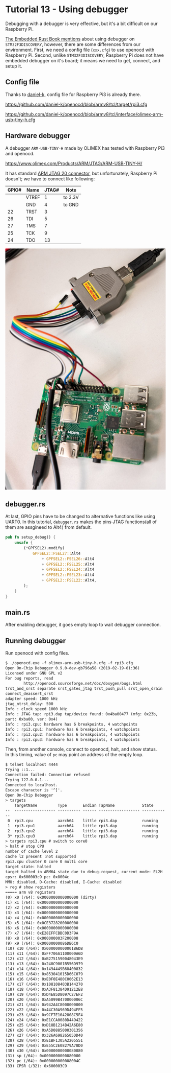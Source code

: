 # Tutorial 13 - Using debugger

Debugging with a debugger is very effective, but it's a bit difficult on our Raspberry Pi. 

[The Embedded Rust Book mentions](https://rust-embedded.github.io/book/start/hardware.html) about using debugger on `STM32F3DISCOVERY`, however, there are some differences from our environment. First, we need a config file (`xxx.cfg`) to use openocd with Raspberry Pi. Second, unlike `STM32F3DISCOVERY`, Raspberry Pi does not have embedded debugger on it's board; it means we need to get, connect, and setup it.


## Config file

Thanks to [daniel-k](https://github.com/daniel-k), config file for Raspberry Pi3 is already there.

https://github.com/daniel-k/openocd/blob/armv8/tcl/target/rpi3.cfg

https://github.com/daniel-k/openocd/blob/armv8/tcl/interface/olimex-arm-usb-tiny-h.cfg

## Hardware debugger

A debugger `ARM-USB-TINY-H` made by OLIMEX has tested with Raspberry Pi3 and openocd.

https://www.olimex.com/Products/ARM/JTAG/ARM-USB-TINY-H/


It has standard [ARM JTAG 20 connector](http://infocenter.arm.com/help/index.jsp?topic=/com.arm.doc.dui0499dj/BEHEIHCE.html), but unfortunately, Raspberry Pi doesn't; we have to connect like following:

| GPIO# | Name  | JTAG# | Note    |
|-------|-------|-------|---------|
|       | VTREF | 1     | to 3.3V |
|       | GND   | 4     | to GND  |
| 22    | TRST  | 3     |         |
| 26    | TDI   | 5     |         |
| 27    | TMS   | 7     |         |
| 25    | TCK   | 9     |         |
| 24    | TDO   | 13    |         |

![Connected debugger](doc/raspi3-arm-usb-tiny-h.jpg)

## debugger.rs

At last, GPIO pins have to be changed to alternative functions like using UART0. In this tutorial, `debugger.rs` makes the pins JTAG functions(all of them are assgineed to Alt4) from default.

```rust
pub fn setup_debug() {
    unsafe {
        (*GPFSEL2).modify(
            GPFSEL2::FSEL27::Alt4
                + GPFSEL2::FSEL26::Alt4
                + GPFSEL2::FSEL25::Alt4
                + GPFSEL2::FSEL24::Alt4
                + GPFSEL2::FSEL23::Alt4
                + GPFSEL2::FSEL22::Alt4,
        );
    }
}
```

## main.rs

After enabling debugger, it goes empty loop to wait debugger connection.

## Running debugger

Run openocd with config files.

```console
$ ./openocd.exe -f olimex-arm-usb-tiny-h.cfg -f rpi3.cfg
Open On-Chip Debugger 0.9.0-dev-gb796a58 (2019-02-19-01:36)
Licensed under GNU GPL v2
For bug reports, read
        http://openocd.sourceforge.net/doc/doxygen/bugs.html
trst_and_srst separate srst_gates_jtag trst_push_pull srst_open_drain connect_deassert_srst
adapter speed: 1000 kHz
jtag_ntrst_delay: 500
Info : clock speed 1000 kHz
Info : JTAG tap: rpi3.dap tap/device found: 0x4ba00477 (mfg: 0x23b, part: 0xba00, ver: 0x4)
Info : rpi3.cpu: hardware has 6 breakpoints, 4 watchpoints
Info : rpi3.cpu1: hardware has 6 breakpoints, 4 watchpoints
Info : rpi3.cpu2: hardware has 6 breakpoints, 4 watchpoints
Info : rpi3.cpu3: hardware has 6 breakpoints, 4 watchpoints
```

Then, from another console, connect to openocd, halt, and show status.  
In this timing, value of `pc` may point an address of the empty loop.

```console
$ telnet localhost 4444
Trying ::1...
Connection failed: Connection refused
Trying 127.0.0.1...
Connected to localhost.
Escape character is '^]'.
Open On-Chip Debugger
> targets
    TargetName         Type       Endian TapName            State
--  ------------------ ---------- ------ ------------------ ------------
 0  rpi3.cpu           aarch64    little rpi3.dap           running
 1  rpi3.cpu1          aarch64    little rpi3.dap           running
 2  rpi3.cpu2          aarch64    little rpi3.dap           running
 3* rpi3.cpu3          aarch64    little rpi3.dap           running
> targets rpi3.cpu # switch to core0
> halt # stop CPU
number of cache level 2
cache l2 present :not supported
rpi3.cpu cluster 0 core 0 multi core
target state: halted
target halted in ARM64 state due to debug-request, current mode: EL2H
cpsr: 0x600003c9 pc: 0x8004c
MMU: disabled, D-Cache: disabled, I-Cache: disabled
> reg # show registers
===== arm v8 registers
(0) x0 (/64): 0x0000000000000000 (dirty)
(1) x1 (/64): 0x0000000000080000
(2) x2 (/64): 0x0000000000000000
(3) x3 (/64): 0x0000000000000000
(4) x4 (/64): 0x0000000000080000
(5) x5 (/64): 0x0CE3728200000000
(6) x6 (/64): 0x0000000000000000
(7) x7 (/64): 0xE28EFFCBBC0D3F9A
(8) x8 (/64): 0x000000003F200008
(9) x9 (/64): 0x00000000086DB6C0
(10) x10 (/64): 0x000000000001B6DB
(11) x11 (/64): 0xFF706A1100000A6D
(12) x12 (/64): 0xB2751590048043E9
(13) x13 (/64): 0x240C9001B556D979
(14) x14 (/64): 0x1494449B68400832
(15) x15 (/64): 0x853041015D66C079
(16) x16 (/64): 0xE0F0E480C0062E13
(17) x17 (/64): 0x108108403B144270
(18) x18 (/64): 0xA3F81384D91212E8
(19) x19 (/64): 0xD4E85D8097C27EF2
(20) x20 (/64): 0xA5099B470000006C
(21) x21 (/64): 0x942A4C8000000000
(22) x22 (/64): 0x44C30A969D494FF5
(23) x23 (/64): 0x9CF7E1042808C5F4
(24) x24 (/64): 0xE1CCA0080D449422
(25) x25 (/64): 0xD18B1214B42A6E80
(26) x26 (/64): 0xA5D0885000301356
(27) x27 (/64): 0x326A69826505DD40
(28) x28 (/64): 0xE1BF1305A2205551
(29) x29 (/64): 0xE55C2E08279A78D0
(30) x30 (/64): 0x0000000000080080
(31) sp (/64): 0x0000000000080000
(32) pc (/64): 0x000000000008004C
(33) CPSR (/32): 0x600003C9
```
